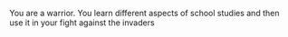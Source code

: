 You are a warrior. You learn different aspects of school studies and then use it in your fight against the invaders